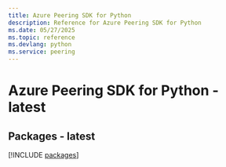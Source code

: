 ```yaml
---
title: Azure Peering SDK for Python
description: Reference for Azure Peering SDK for Python
ms.date: 05/27/2025
ms.topic: reference
ms.devlang: python
ms.service: peering
---
```

# Azure Peering SDK for Python - latest
## Packages - latest
[!INCLUDE [packages](peering-index.md)]